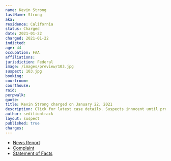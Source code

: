 ```yaml
---
name: Kevin Strong
lastName: Strong
aka:
residence: California
status: Charged
date: 2021-01-22
charged: 2021-01-22
indicted:
age: 44
occupation: FAA
affiliations:
jurisdiction: Federal
image: /images/preview/103.jpg
suspect: 103.jpg
booking:
courtroom:
courthouse:
raid:
perpwalk:
quote:
title: Kevin Strong charged on January 22, 2021
description: Click for latest case details. Suspects innocent until proven guilty.
author: seditiontrack
layout: suspect
published: true
charges:
---
```

- [News Report](https://www.huffpost.com/entry/qanon-faa-employee-capitol-insurrection_n_600b2881c5b6d64153abaf3d)
- [Complaint](https://www.justice.gov/opa/page/file/1359586/download)
- [Statement of Facts](https://www.justice.gov/opa/page/file/1359586/download)
